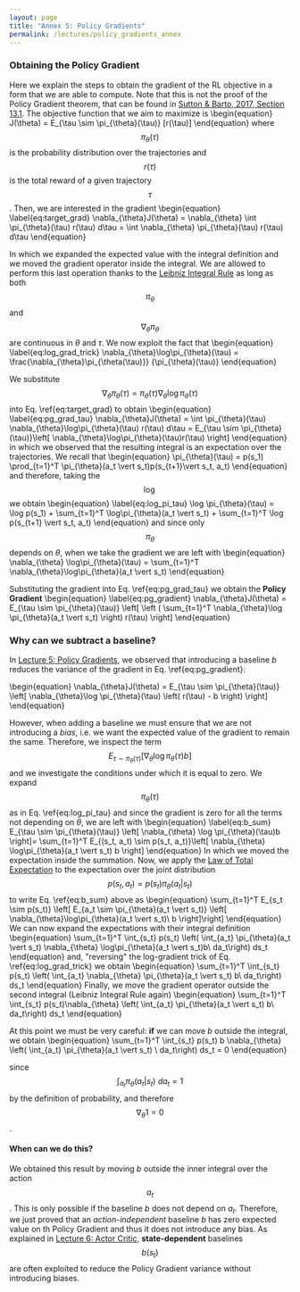 ```yaml
---
layout: page
title: "Annex 5: Policy Gradients"
permalink: /lectures/policy_gradients_annex
---
```


### Obtaining the Policy Gradient
Here we explain the steps to obtain the gradient of the RL objective in a form that we are able
to compute. Note that this is not the proof of the Policy Gradient theorem, that can be found in
[Sutton & Barto, 2017, Section 13.1](http://incompleteideas.net/book/bookdraft2017nov5.pdf).
The objective function that we aim to maximize is
\begin{equation}
J(\theta) = E_{\tau \sim \pi_{\theta}(\tau)} [r(\tau)]
\end{equation}
where $$\pi_{\theta}(\tau)$$ is the probability distribution over the trajectories and
$$r(\tau)$$ is the total reward of a given trajectory $$\tau$$. Then, we are interested in the
gradient
\begin{equation}
\label{eq:target_grad}
\nabla_{\theta}J(\theta) = \nabla_{\theta} \int \pi_{\theta}(\tau) r(\tau) d\tau
= \int \nabla_{\theta} \pi_{\theta}(\tau) r(\tau) d\tau
\end{equation}

In which we expanded the expected value with the integral definition and we moved the gradient
operator inside the integral. We are allowed to perform this last operation thanks to the
[Leibniz Integral Rule](https://en.wikipedia.org/wiki/Leibniz_integral_rule) as long as both
$$\pi_{\theta}$$ and $$\nabla_{\theta}\pi_{\theta}$$ are continuous in $\theta$ and $\tau$. 
We now exploit the fact that
\begin{equation}
\label{eq:log_grad_trick}
\nabla_{\theta}\log\pi_{\theta}(\tau) = \frac{\nabla_{\theta}\pi_{\theta(\tau)}}
{\pi_{\theta}(\tau)}
\end{equation}

We substitute $$\nabla_{\theta}\pi_{\theta}(\tau) =
\pi_{\theta}(\tau) \nabla_{\theta}\log\pi_{\theta}(\tau)$$ into Eq. \ref{eq:target_grad} to
obtain
\begin{equation}
\label{eq:pg_grad_tau}
\nabla_{\theta}J(\theta) = \int \pi_{\theta}(\tau) \nabla_{\theta}\log\pi_{\theta}(\tau)
r(\tau) d\tau = E_{\tau \sim \pi_{\theta}(\tau)}\left[ 
\nabla_{\theta}\log\pi_{\theta}(\tau)r(\tau)
\right]
\end{equation}
in which we observed that the resulting integral is an expectation over the trajectories.
We recall that
\begin{equation}
\pi_{\theta}(\tau) = p(s_1) \prod_{t=1}^T \pi_{\theta}(a_t \vert s_t)p(s_{t+1}\vert s_t, a_t)
\end{equation}
and therefore, taking the $$\log$$ we obtain
\begin{equation}
\label{eq:log_pi_tau}
\log \pi_{\theta}(\tau) = \log p(s_1) +
\sum_{t=1}^T \log\pi_{\theta}(a_t \vert s_t) + \sum_{t=1}^T \log p(s_{t+1} \vert s_t, a_t)
\end{equation}
and since only $$\pi_{\theta}$$ depends on $\theta$, when we take the gradient we are left with
\begin{equation}
\nabla_{\theta} \log\pi_{\theta}(\tau) =
\sum_{t=1}^T \nabla_{\theta}\log\pi_{\theta}(a_t \vert s_t)
\end{equation}

Substituting the gradient into Eq. \ref{eq:pg_grad_tau} we obtain the **Policy Gradient**
\begin{equation}
\label{eq:pg_gradient}
\nabla_{\theta}J(\theta) = E_{\tau \sim \pi_{\theta}(\tau)} \left[
\left ( \sum_{t=1}^T \nabla_{\theta}\log \pi_{\theta}(a_t \vert s_t) \right) r(\tau)
\right]
\end{equation}


### Why can we subtract a baseline?
In [Lecture 5: Policy Gradients](/lectures/lecture5), we observed that introducing a baseline
$b$ reduces the variance of the gradient in Eq. \ref{eq:pg_gradient}:

\begin{equation}
\nabla_{\theta}J(\theta) = E_{\tau \sim \pi_{\theta}(\tau)} \left[
\nabla_{\theta}\log \pi_{\theta}(\tau) \left( r(\tau) - b \right) 
\right]
\end{equation}

However, when adding a baseline we must ensure that we are not introducing a *bias*, i.e. we
want the expected value of the gradient to remain the same. Therefore, we inspect the term
$$E_{\tau \sim \pi_{\theta}(\tau)} \left[ \nabla_{\theta} \log \pi_{\theta}(\tau)b \right]$$ and
we investigate the conditions under which it is equal to zero. We expand $$\pi_{\theta}(\tau)$$
as in Eq. \ref{eq:log_pi_tau} and since the gradient is zero for all the terms not depending on 
$\theta$, we are left with
\begin{equation}
\label{eq:b_sum}
E_{\tau \sim \pi_{\theta}(\tau)} \left[ \nabla_{\theta} \log \pi_{\theta}(\tau)b \right]=
\sum_{t=1}^T E_{(s_t, a_t) \sim p(s_t, a_t)}\left[
\nabla_{\theta} \log\pi_{\theta}(a_t \vert s_t) b
\right]
\end{equation}
In which we moved the expectation inside the summation. Now, we apply the
[Law of Total Expectation](https://en.wikipedia.org/wiki/Law_of_total_expectation) to the
expectation over the joint distribution $$p(s_t, a_t) = p(s_t) \pi_{\theta}(a_t \vert s_t)$$ to
write Eq. \ref{eq:b_sum} above as
\begin{equation}
\sum_{t=1}^T E_{s_t \sim p(s_t)} \left[
E_{a_t \sim \pi_{\theta}(a_t \vert s_t)} \left[ 
\nabla_{\theta}\log\pi_{\theta}(a_t \vert s_t)\ b
\right]\right]
\end{equation}
We can now expand the expectations with their integral definition
\begin{equation}
\sum_{t=1}^T \int_{s_t} p(s_t) \left( \int_{a_t} \pi_{\theta}(a_t \vert s_t) \nabla_{\theta}
\log\pi_{\theta}(a_t \vert s_t)b\ da_t\right) ds_t
\end{equation}
and, "reversing" the log-gradient trick of Eq. \ref{eq:log_grad_trick} we obtain
\begin{equation}
\sum_{t=1}^T \int_{s_t} p(s_t) \left( \int_{a_t} \nabla_{\theta} \pi_{\theta}(a_t \vert s_t)
b\ da_t\right) ds_t
\end{equation}
Finally, we move the gradient operator outside the second integral (Leibniz Integral Rule again)
\begin{equation}
\sum_{t=1}^T \int_{s_t} p(s_t)\nabla_{\theta} \left( \int_{a_t} \pi_{\theta}(a_t \vert s_t)
b\ da_t\right) ds_t
\end{equation}

At this point we must be very careful: **if** we can move $b$ outside the integral, we obtain
\begin{equation}
\sum_{t=1}^T \int_{s_t} p(s_t) b \nabla_{\theta} \left( \int_{a_t} \pi_{\theta}(a_t \vert s_t)
\ da_t\right) ds_t = 0
\end{equation}

since $$\int_{a_t} \pi_{\theta}(a_t \vert s_t)\ da_t = 1$$ by the definition of probability, and
therefore $$\nabla_{\theta}1 = 0$$.

#### When can we do this?

We obtained this result by moving $b$ outside the inner integral over the action $$a_t$$. This
is only possible if the baseline $b$ does not depend on $a_t$. Therefore, we just proved that
an *action-independent* baseline $b$ has zero expected value on th Policy Gradient and thus it
does not introduce any bias. As explained in [Lecture 6: Actor Critic](/lectures/lecture6),
**state-dependent** baselines $$b(s_t)$$ are often exploited to reduce the Policy Gradient variance
without introducing biases.
